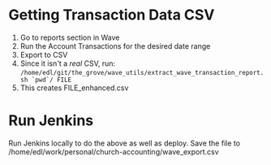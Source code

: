 # Getting Transaction Data CSV

1. Go to reports section in Wave
2. Run the Account Transactions for the desired date range
3. Export to CSV
4. Since it isn't a _real_ CSV, run:
   ```/home/edl/git/the_grove/wave_utils/extract_wave_transaction_report.sh `pwd`/ FILE```
5. This creates FILE_enhanced.csv

# Run Jenkins

Run Jenkins locally to do the above as well as deploy. Save the file to /home/edl/work/personal/church-accounting/wave_export.csv